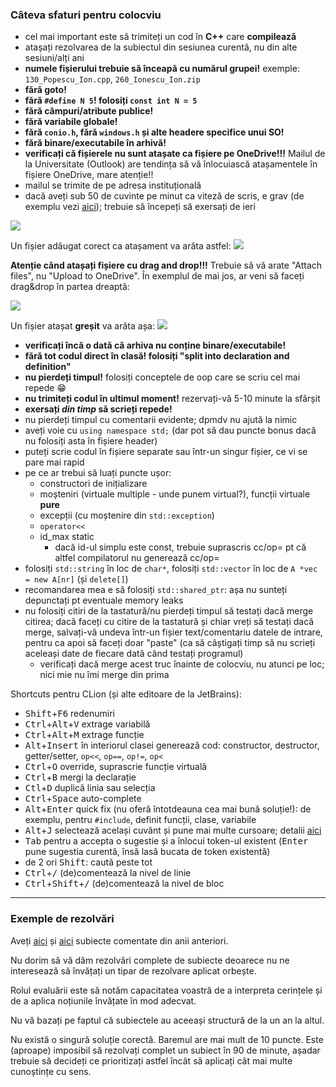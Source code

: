 ### Câteva sfaturi pentru colocviu

- cel mai important este să trimiteți un cod în **C++** care **compilează**
- atașați rezolvarea de la subiectul din sesiunea curentă, nu din alte sesiuni/alți ani
- **numele fișierului trebuie să înceapă cu numărul grupei!** exemple: `130_Popescu_Ion.cpp`, `260_Ionescu_Ion.zip`
- **fără goto!**
- **fără `#define N 5`! folosiți `const int N = 5`**
- **fără câmpuri/atribute publice!**
- **fără variabile globale!**
- **fără `conio.h`, fără `windows.h` și alte headere specifice unui SO!**
- **fără binare/executabile în arhivă!**
- **verificați că fișierele nu sunt atașate ca fișiere pe OneDrive!!!** Mailul de la Universitate (Outlook)
  are tendința să vă înlocuiască atașamentele în fișiere OneDrive, mare atenție!!
- mailul se trimite de pe adresa instituțională
- dacă aveți sub 50 de cuvinte pe minut ca viteză de scris, e grav (de exemplu vezi [aici](https://monkeytype.com));
  trebuie să începeți să exersați de ieri

![](../img/colocviu_p0.png)

Un fișier adăugat corect ca atașament va arăta astfel:
![](../img/colocviu_p1.png)

**Atenție când atașați fișiere cu drag and drop!!!** Trebuie să vă arate "Attach files", nu "Upload to OneDrive".
În exemplul de mai jos, ar veni să faceți drag&drop în partea dreaptă:

![](../img/colocviu_p2.png)

Un fișier atașat **greșit** va arăta așa:
![](../img/colocviu_p3.png)

- **verificați încă o dată că arhiva nu conține binare/executabile!**
- **fără tot codul direct în clasă! folosiți "split into declaration and definition"**
- **nu pierdeți timpul!** folosiți conceptele de oop care se scriu cel mai repede 😁
- **nu trimiteți codul în ultimul moment!** rezervați-vă 5-10 minute la sfârșit
- **exersați _din timp_ să scrieți repede!**
- nu pierdeți timpul cu comentarii evidente; dpmdv nu ajută la nimic
- aveți voie cu `using namespace std;` (dar pot să dau puncte bonus dacă nu folosiți asta în fișiere header)
- puteți scrie codul în fișiere separate sau într-un singur fișier, ce vi se pare mai rapid
- pe ce ar trebui să luați puncte ușor:
  - constructori de inițializare
  - moșteniri (virtuale multiple - unde punem virtual?), funcții virtuale **pure**
  - excepții (cu moștenire din `std::exception`)
  - `operator<<`
  - id_max static
    - dacă id-ul simplu este const, trebuie suprascris cc/op= pt că altfel compilatorul nu generează cc/op=
- folosiți `std::string` în loc de `char*`, folosiți `std::vector` în loc de `A *vec = new A[nr]` (și `delete[]`)
- recomandarea mea e să folosiți `std::shared_ptr`: așa nu sunteți depunctați pt eventuale memory leaks
- nu folosiți citiri de la tastatură/nu pierdeți timpul să testați dacă merge citirea; dacă faceți cu citire de la
  tastatură și chiar vreți să testați dacă merge, salvați-vă undeva într-un fișier text/comentariu datele de intrare,
  pentru ca apoi să faceți doar "paste"
  (ca să câștigați timp să nu scrieți aceleași date de fiecare dată când testați programul)
  - verificați dacă merge acest truc înainte de colocviu, nu atunci pe loc; nici mie nu îmi merge din prima

Shortcuts pentru CLion (și alte editoare de la JetBrains):
- <kbd>Shift</kbd>+<kbd>F6</kbd> redenumiri
- <kbd>Ctrl</kbd>+<kbd>Alt</kbd>+<kbd>V</kbd> extrage variabilă
- <kbd>Ctrl</kbd>+<kbd>Alt</kbd>+<kbd>M</kbd> extrage funcție
- <kbd>Alt</kbd>+<kbd>Insert</kbd> în interiorul clasei generează cod: constructor, destructor, getter/setter, `op<<`, `op==`, `op!=`, `op<`
- <kbd>Ctrl</kbd>+<kbd>O</kbd> override, suprascrie funcție virtuală
- <kbd>Ctrl</kbd>+<kbd>B</kbd> mergi la declarație
- <kbd>Ctl</kbd>+<kbd>D</kbd> duplică linia sau selecția
- <kbd>Ctrl</kbd>+<kbd>Space</kbd> auto-complete
- <kbd>Alt</kbd>+<kbd>Enter</kbd> quick fix (nu oferă întotdeauna cea mai bună soluție!): de exemplu, pentru `#include`, definit funcții, clase, variabile
- <kbd>Alt</kbd>+<kbd>J</kbd> selectează același cuvânt și pune mai multe cursoare; detalii [aici](https://www.jetbrains.com/help/clion/multicursor.html#column_selection)
- <kbd>Tab</kbd> pentru a accepta o sugestie și a înlocui token-ul existent (<kbd>Enter</kbd> pune sugestia curentă, însă lasă bucata de token existentă)
- de 2 ori <kbd>Shift</kbd>: caută peste tot
- <kbd>Ctrl</kbd>+<kbd>/</kbd> (de)comentează la nivel de linie
- <kbd>Ctrl</kbd>+<kbd>Shift</kbd>+<kbd>/</kbd> (de)comentează la nivel de bloc

---

### Exemple de rezolvări

Aveți [aici](ian2023.md) și [aici](ian2025.md) subiecte comentate din anii anteriori.

Nu dorim să vă dăm rezolvări complete de subiecte deoarece nu ne interesează să învățați un tipar de rezolvare aplicat
orbește.

Rolul evaluării este să notăm capacitatea voastră de a interpreta cerințele și de a aplica noțiunile învățate în mod
adecvat.

Nu vă bazați pe faptul că subiectele au aceeași structură de la un an la altul.

Nu există o singură soluție corectă. Baremul are mai mult de 10 puncte.
Este (aproape) imposibil să rezolvați complet un subiect în 90 de minute,
așadar trebuie să decideți ce prioritizați astfel încât să aplicați cât mai multe cunoștințe cu sens.
